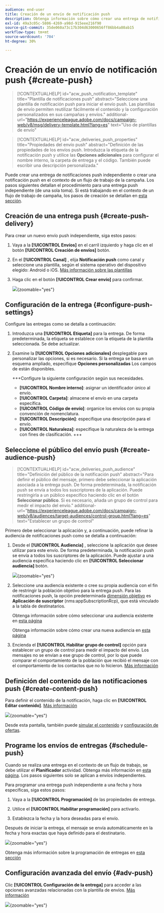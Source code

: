 ```yaml
---
audience: end-user
title: Creación de un envío de notificación push
description: Obtenga información sobre cómo crear una entrega de notificaciones push con Adobe Campaign Web
exl-id: 49a3c05c-5806-4269-a98d-915eee216f90
source-git-commit: 35de060a73c17b304d63000656ff86bb4a80ab15
workflow-type: tm+mt
source-wordcount: '704'
ht-degree: 30%

---
```


# Creación de un envío de notificación push {#create-push}

>[!CONTEXTUALHELP]
>id="acw_push_notification_template"
>title="Plantilla de notificaciones push"
>abstract="Seleccione una plantilla de notificación push para iniciar el envío push. Las plantillas de envío permiten reutilizar fácilmente el contenido y la configuración personalizados en sus campañas y envíos."
>additional-url="https://experienceleague.adobe.com/docs/campaign-web/v8/msg/delivery-template.html?lang=es" text="Uso de plantillas de envío"


>[!CONTEXTUALHELP]
>id="acw_deliveries_push_properties"
>title="Propiedades del envío push"
>abstract="Definición de las propiedades de los envíos push. Introduzca la etiqueta de la notificación push y utilice las **Opciones adicionales** para configurar el nombre interno, la carpeta de entrega y el código. También puede escribir una descripción personalizada."

Puede crear una entrega de notificaciones push independiente o crear una notificación push en el contexto de un flujo de trabajo de la campaña. Los pasos siguientes detallan el procedimiento para una entrega push independiente (de una sola toma). Si está trabajando en el contexto de un flujo de trabajo de campaña, los pasos de creación se detallan en [esta sección](../workflows/activities/channels.md#create-a-delivery-in-a-campaign-workflow).

## Creación de una entrega push {#create-push-delivery}

Para crear un nuevo envío push independiente, siga estos pasos:

1. Vaya a la **[!UICONTROL Envíos]** en el carril izquierdo y haga clic en el botón  **[!UICONTROL Creación de envíos]** botón.

1. En el **[!UICONTROL Canal]** , elija **Notificación push** como canal y seleccione una plantilla, según el sistema operativo del dispositivo elegido: Android o iOS. [Más información sobre las plantillas](../msg/delivery-template.md)

1. Haga clic en el botón **[!UICONTROL Crear envío]** para confirmar.

   ![](assets/push_create_1.png){zoomable="yes"}

## Configuración de la entrega {#configure-push-settings}

Configure las entregas como se detalla a continuación:

1. Introduzca una **[!UICONTROL Etiqueta]** para la entrega. De forma predeterminada, la etiqueta se establece con la etiqueta de la plantilla seleccionada. Se debe actualizar.

1. Examine la **[!UICONTROL Opciones adicionales]** desplegable para personalizar las opciones, si es necesario. Si la entrega se basa en un esquema ampliado, especifique **Opciones personalizadas** Los campos de están disponibles.

   +++Configure la siguiente configuración según sus necesidades.
   * **[!UICONTROL Nombre interno]**: asignar un identificador único al envío.
   * **[!UICONTROL Carpeta]**: almacene el envío en una carpeta específica.
   * **[!UICONTROL Código de envío]**: organice los envíos con su propia convención de nomenclatura.
   * **[!UICONTROL Descripción]**: especifique una descripción para el envío.
   * **[!UICONTROL Naturaleza]**: especifique la naturaleza de la entrega con fines de clasificación.
+++


## Seleccione el público del envío push {#create-audience-push}

>[!CONTEXTUALHELP]
>id="acw_deliveries_push_audience"
>title="Definición del público de la notificación push"
>abstract="Para definir el público del mensaje, primero debe seleccionar la aplicación asociada a la entrega push. De forma predeterminada, la notificación push se envía a todos los suscriptores de la aplicación. Puede restringirla a un público específico haciendo clic en el botón **Seleccionar público**. Si es necesario, añada un grupo de control para medir el impacto del envío."
>additional-url="https://experienceleague.adobe.com/docs/campaign-web/v8/audiences/target-audiences/control-group.html?lang=es" text="Establecer un grupo de control"


Primero debe seleccionar la aplicación y, a continuación, puede refinar la audiencia de notificaciones push como se detalla a continuación:

1. Desde el **[!UICONTROL Audiencia]** , seleccione la aplicación que desee utilizar para este envío. De forma predeterminada, la notificación push se envía a todos los suscriptores de la aplicación. Puede ajustar a una audiencia específica haciendo clic en **[!UICONTROL Seleccionar audiencia]** botón.

   ![](assets/push_create_2.png){zoomable="yes"}

1. Seleccione una audiencia existente o cree su propia audiencia con el fin de restringir la población objetivo para la entrega push. Para las notificaciones push, la opción predeterminada [dimensión objetivo](../audience/about-recipients.md#targeting-dimensions) es **Aplicación de suscriptor** (nms:appSubscriptionRcp), que está vinculado a la tabla de destinatarios.

   Obtenga información sobre cómo seleccionar una audiencia existente en [esta página](../audience/add-audience.md)

   Obtenga información sobre cómo crear una nueva audiencia en [esta página](../audience/one-time-audience.md)

1. Encienda el **[!UICONTROL Habilitar grupo de control]** opción para establecer un grupo de control para medir el impacto del envío. Los mensajes no se envían a ese grupo de control, por lo que puede comparar el comportamiento de la población que recibió el mensaje con el comportamiento de los contactos que no lo hicieron. [Más información](../audience/control-group.md)

## Definición del contenido de las notificaciones push {#create-content-push}

Para definir el contenido de la notificación, haga clic en **[!UICONTROL Editar contenido]**. [Más información](content-push.md)

![](assets/push_create_5.png){zoomable="yes"}

Desde esta pantalla, también puede [simular el contenido](../preview-test/preview-test.md) y [configuración de ofertas](../msg/offers.md).

## Programe los envíos de entregas {#schedule-push}

Cuando se realiza una entrega en el contexto de un flujo de trabajo, se debe utilizar el **Planificador** actividad. Obtenga más información en [esta página](../workflows/activities/scheduler.md). Los pasos siguientes solo se aplican a envíos independientes.

Para programar una entrega push independiente a una fecha y hora específicas, siga estos pasos:

1. Vaya a la **[!UICONTROL Programación]** de las propiedades de entrega.

1. Utilice el **[!UICONTROL Habilitar programación]** para activarlo.

1. Establezca la fecha y la hora deseadas para el envío.

Después de iniciar la entrega, el mensaje se envía automáticamente en la fecha y hora exactas que haya definido para el destinatario.

![](assets/push_create_3.png){zoomable="yes"}

Obtenga más información sobre la programación de entregas en [esta sección](../msg/gs-deliveries.md#gs-schedule)

## Configuración avanzada del envío {#adv-push}

Clic **[!UICONTROL Configuración de la entrega]** para acceder a las opciones avanzadas relacionadas con la plantilla de envíos. [Más información](../advanced-settings/delivery-settings.md)

![](assets/push_create_4.png){zoomable="yes"}
